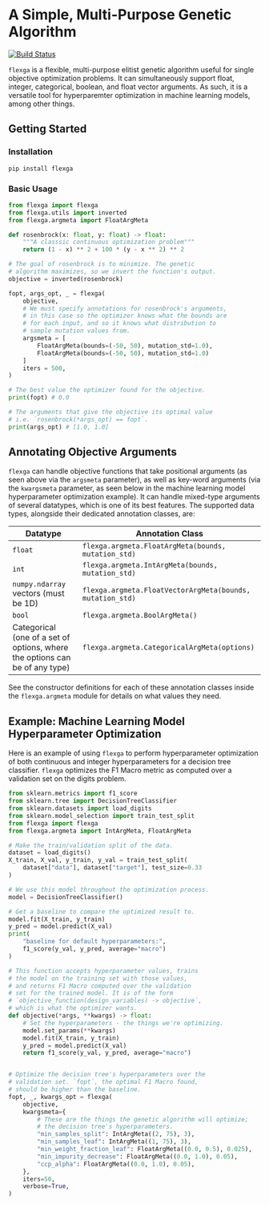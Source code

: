 # A Simple, Multi-Purpose Genetic Algorithm

[![Build Status](https://travis-ci.org/epeters3/flexga.svg?branch=master)](https://travis-ci.org/epeters3/flexga)

`flexga` is a flexible, multi-purpose elitist genetic algorithm useful for single objective optimization problems. It can simultaneously support float, integer, categorical, boolean, and float vector arguments. As such, it is a versatile tool for hyperparemter optimization in machine learning models, among other things.

## Getting Started

### Installation

```
pip install flexga
```

### Basic Usage

```python
from flexga import flexga
from flexga.utils import inverted
from flexga.argmeta import FloatArgMeta

def rosenbrock(x: float, y: float) -> float:
    """A classsic continuous optimization problem"""
    return (1 - x) ** 2 + 100 * (y - x ** 2) ** 2

# The goal of rosenbrock is to minimize. The genetic
# algorithm maximizes, so we invert the function's output.
objective = inverted(rosenbrock)

fopt, args_opt, _ = flexga(
    objective,
    # We must specify annotations for rosenbrock's arguments,
    # in this case so the optimizer knows what the bounds are
    # for each input, and so it knows what distribution to
    # sample mutation values from.
    argsmeta = [
        FloatArgMeta(bounds=(-50, 50), mutation_std=1.0),
        FloatArgMeta(bounds=(-50, 50), mutation_std=1.0)
    ]
    iters = 500,
)

# The best value the optimizer found for the objective.
print(fopt) # 0.0

# The arguments that give the objective its optimal value
# i.e. `rosenbrock(*args_opt) == fopt`.
print(args_opt) # [1.0, 1.0]
```

## Annotating Objective Arguments

`flexga` can handle objective functions that take positional arguments (as seen above via the `argsmeta` parameter), as well as key-word arguments (via the `kwargsmeta` parameter, as seen below in the machine learning model hyperparameter optimization example). It can handle mixed-type arguments of several datatypes, which is one of its best features. The supported data types, alongside their dedicated annotation classes, are:

| Datatype                                                                    | Annotation Class                                          |
| --------------------------------------------------------------------------- | --------------------------------------------------------- |
| `float`                                                                     | `flexga.argmeta.FloatArgMeta(bounds, mutation_std)`       |
| `int`                                                                       | `flexga.argmeta.IntArgMeta(bounds, mutation_std)`         |
| `numpy.ndarray` vectors (must be 1D)                                        | `flexga.argmeta.FloatVectorArgMeta(bounds, mutation_std)` |
| `bool`                                                                      | `flexga.argmeta.BoolArgMeta()`                            |
| Categorical (one of a set of options, where the options can be of any type) | `flexga.argmeta.CategoricalArgMeta(options)`              |

See the constructor definitions for each of these annotation classes inside the `flexga.argmeta` module for details on what values they need.

## Example: Machine Learning Model Hyperparameter Optimization

Here is an example of using `flexga` to perform hyperparameter optimization of both continuous and integer hyperparameters for a decision tree classifier. `flexga` optimizes the F1 Macro metric as computed over a validation set on the digits problem.

```python
from sklearn.metrics import f1_score
from sklearn.tree import DecisionTreeClassifier
from sklearn.datasets import load_digits
from sklearn.model_selection import train_test_split
from flexga import flexga
from flexga.argmeta import IntArgMeta, FloatArgMeta

# Make the train/validation split of the data.
dataset = load_digits()
X_train, X_val, y_train, y_val = train_test_split(
    dataset["data"], dataset["target"], test_size=0.33
)

# We use this model throughout the optimization process.
model = DecisionTreeClassifier()

# Get a baseline to compare the optimized result to.
model.fit(X_train, y_train)
y_pred = model.predict(X_val)
print(
    "baseline for default hyperparameters:",
    f1_score(y_val, y_pred, average="macro")
)

# This function accepts hyperparameter values, trains
# the model on the training set with those values,
# and returns F1 Macro computed over the validation
# set for the trained model. It is of the form
# `objective_function(design_variables) -> objective`,
# which is what the optimizer wants.
def objective(*args, **kwargs) -> float:
    # Set the hyperparameters - the things we're optimizing.
    model.set_params(**kwargs)
    model.fit(X_train, y_train)
    y_pred = model.predict(X_val)
    return f1_score(y_val, y_pred, average="macro")


# Optimize the decision tree's hyperparameters over the
# validation set. `fopt`, the optimal F1 Macro found,
# should be higher than the baseline.
fopt, _, kwargs_opt = flexga(
    objective,
    kwargsmeta={
        # These are the things the genetic algorithm will optimize;
        # the decision tree's hyperparameters.
        "min_samples_split": IntArgMeta((2, 75), 3),
        "min_samples_leaf": IntArgMeta((1, 75), 3),
        "min_weight_fraction_leaf": FloatArgMeta((0.0, 0.5), 0.025),
        "min_impurity_decrease": FloatArgMeta((0.0, 1.0), 0.05),
        "ccp_alpha": FloatArgMeta((0.0, 1.0), 0.05),
    },
    iters=50,
    verbose=True,
)
```
